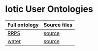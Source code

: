# Iotic User Ontologies

| Full ontology | Source files |
| --- | --- |
| [RRPS](RRPS) | [source](ontology/user/RRPS) |
| [water](water) | [source](ontology/user/water) |
